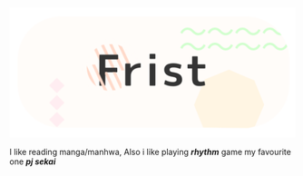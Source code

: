 <img src="/banner.png"/>

I like reading manga/manhwa, Also i like playing ***rhythm*** game my favourite one ***pj sekai***
